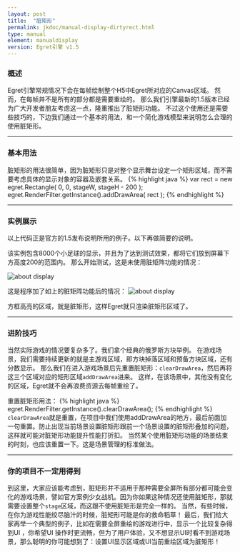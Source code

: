 ```yaml
---
layout: post
title:  "脏矩形"
permalink: jkdoc/manual-display-dirtyrect.html
type: manual
element: manualdisplay
version: Egret引擎 v1.5
---
```


### 概述

 Egret引擎常规情况下会在每帧绘制整个H5中Egret所对应的Canvas区域。
 然而，在每帧并不是所有的部分都是需要重绘的。
 那么我们引擎最新的1.5版本已经为广大开发者朋友考虑这一点，隆重推出了脏矩形功能。
 不过这个使用还是需要些技巧的，下边我们通过一个基本的用法，和一个简化游戏模型来说明怎么合理的使用脏矩形。
    
 -------
### 基本用法
   
脏矩形的用法很简单，因为脏矩形只是对整个显示舞台设定一个矩形区域，而不需要考虑具体的显示对象的容器及嵌套关系。
{% highlight java %}
var rect = new egret.Rectangle( 0, 0, stageW, stageH - 200 );
egret.RenderFilter.getInstance().addDrawArea( rect );
{% endhighlight %}
    
 -------
### 实例展示
   
以上代码正是官方的1.5发布说明所用的例子。以下再做简要的说明。
   
该实例包含8000个小足球的显示，并且为了达到测试效果，都将它们放到屏幕下方高度200的范围内。
那么开始测试，这是未使用脏矩阵功能的情况：
  
![about display]({{site.baseurl}}/assets/img-jk/manual-display-dirtyrect/no-dirty_70.jpg)
  
这是程序加了如上的脏矩阵功能后的情况：
![about display]({{site.baseurl}}/assets/img-jk/manual-display-dirtyrect/dirty_70.jpg)
   
方框高亮的区域，就是脏矩形，这样Egret就只渲染脏矩形区域了。  
   
    
 -------
### 进阶技巧
   
当然实际游戏的情况要复杂多了。我们拿个经典的俄罗斯方块举例。
在游戏场景，我们需要持续更新的就是主游戏区域，即方块掉落区域和预备方块区域，还有分数显示。
那么我们在进入游戏场景后先重置脏矩形：`clearDrawArea`，然后再将这三个区域对应的矩形区域`addDrawArea`进来。
这样，在该场景中，其他没有变化的区域，Egret就不会再浪费资源去每帧重绘了。
   
重置脏矩形用法：
{% highlight java %}
egret.RenderFilter.getInstance().clearDrawArea();
{% endhighlight %}
`clearDrawArea`就是重置，在项目中我们使用addDrawArea的地方，最后前面加一句重置。防止出现当前场景设置脏矩形跟前一个场景设置的脏矩形叠加的问题，这样就可能对脏矩形功能提升性能打折扣。
当然某个使用脏矩形功能的场景结束的时刻，也应该重置一下。这是场景管理的标准做法。
  
    
 -------
### 你的项目不一定用得到
到这里，大家应该能考虑到，脏矩形并不适用于那种需要全屏所有部分都可能会变化的游戏场景，譬如官方案例少女战机。因为你如果这种情况还使用脏矩形，那就需要设置整个`stage`区域，而这跟不使用脏矩形是完全一样的。
当然，有些时候，在你为游戏性能绞尽脑汁的时候，脏矩形可能是你的救命稻草！
最后，我们给大家再举一个典型的例子，比如在需要全屏重绘的游戏进行中，显示一个比较复杂得到UI ，你希望UI 操作时更流畅，但为了用户体验，又不想显示UI时看不到游戏场景，那么聪明的你可能想到了：设置UI显示区域或UI当前重绘区域为脏矩形！








